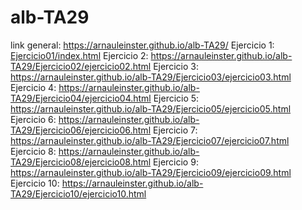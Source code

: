 # alb-TA29
link general: https://arnauleinster.github.io/alb-TA29/
Ejercicio 1: [Ejercicio01/index.html](https://arnauleinster.github.io/alb-TA29/Ejercicio01/index.html)
Ejercicio 2: https://arnauleinster.github.io/alb-TA29/Ejercicio02/ejercicio02.html
Ejercicio 3: https://arnauleinster.github.io/alb-TA29/Ejercicio03/ejercicio03.html
Ejercicio 4: https://arnauleinster.github.io/alb-TA29/Ejercicio04/ejercicio04.html
Ejercicio 5: https://arnauleinster.github.io/alb-TA29/Ejercicio05/ejercicio05.html
Ejercicio 6: https://arnauleinster.github.io/alb-TA29/Ejercicio06/ejercicio06.html
Ejercicio 7: https://arnauleinster.github.io/alb-TA29/Ejercicio07/ejercicio07.html
Ejercicio 8: https://arnauleinster.github.io/alb-TA29/Ejercicio08/ejercicio08.html
Ejercicio 9: https://arnauleinster.github.io/alb-TA29/Ejercicio09/ejercicio09.html
Ejercicio 10: https://arnauleinster.github.io/alb-TA29/Ejercicio10/ejercicio10.html
